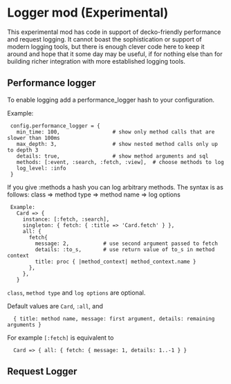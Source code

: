 <!--
# @title README - mod: logger
-->

# Logger mod (Experimental)

This experimental mod has code in support of decko-friendly performance and request 
logging. It cannot boast the sophistication or support of modern logging tools, but
there is enough clever code here to keep it around and hope that it some day may be
useful, if for nothing else than for building richer integration with more established
logging tools.

## Performance logger

To enable logging add a performance_logger hash to your configuration.

Example:

```
 config.performance_logger = {
   min_time: 100,                 # show only method calls that are slower than 100ms
   max_depth: 3,                  # show nested method calls only up to depth 3
   details: true,                 # show method arguments and sql
   methods: [:event, :search, :fetch, :view],  # choose methods to log
   log_level: :info
 }
```

 If you give :methods a hash you can log arbitrary methods. The syntax is as follows:
   class =>  method type => method name => log options

```
 Example:
   Card => {
     instance: [:fetch, :search],
     singleton: { fetch: { :title => 'Card.fetch' } },
     all: {
       fetch{
         message: 2,           # use second argument passed to fetch
         details: :to_s,       # use return value of to_s in method context
         title: proc { |method_context| method_context.name }
       },
     },
   }
```

`class`, `method type` and `log options` are optional.

Default values are `Card`, `:all`, and 
```
  { title: method name, message: first argument, details: remaining arguments }
```

For example `[:fetch]` is equivalent to 
```
  Card => { all: { fetch: { message: 1, details: 1..-1 } }
```

## Request Logger

